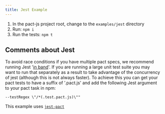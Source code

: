 ```yaml
---
title: Jest Example
---
```


1. In the pact-js project root, change to the `examples/jest` directory
1. Run: `npm i`
1. Run the tests: `npm t`

## Comments about Jest

To avoid race conditions if you have multiple pact specs, we recommend running Jest '[in band](https://facebook.github.io/jest/docs/en/cli.html#runinband)'. If you are running a large unit test suite you may want to run that separately as a result to take advantage of the concurrency of jest (although this is not always faster). To achieve this you can get your pact tests to have a suffix of '.pact.js' and add the following Jest argument to your pact task in npm:

```
--testRegex \"/*(.test.pact.js)\""
```

This example uses [`jest-pact`](https://github.com/pact-foundation/jest-pact)
